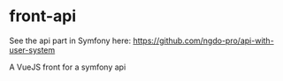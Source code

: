 # front-api

See the api part in Symfony here: https://github.com/ngdo-pro/api-with-user-system

A VueJS front for a symfony api